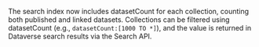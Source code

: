 The search index now includes datasetCount for each collection, counting both published and linked datasets.
Collections can be filtered using datasetCount (e.g., `datasetCount:[1000 TO *]`), and the value is returned in Dataverse search results via the Search API.